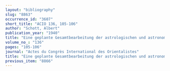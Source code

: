 ```yaml
---
layout: "bibliography"
slug: "8863"
occurrence_id: "3607"
short_title: "ACIO 136, 105-106"
author: "Schott, Albert"
publication_year: "1940"
title: "Eine geplante Gesamtbearbeitung der astrologischen und astronomischen Keilschrifttexte"
volume_no_: "136"
pages: "105-106"
journal: "Actes du Congrès International des Orientalistes"
title: "Eine geplante Gesamtbearbeitung der astrologischen und astronomischen Keilschrifttexte"
previous_item: "8866"
---
```


